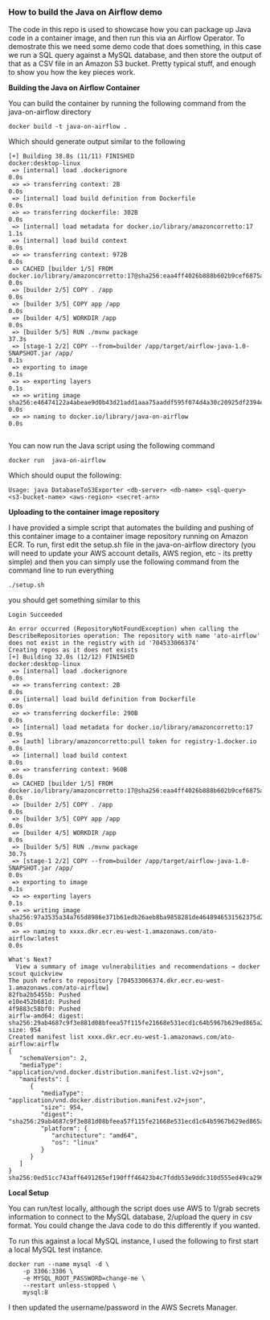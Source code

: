 ### How to build the Java on Airflow demo

The code in this repo is used to showcase how you can package up Java code in a container image, and then run this via an Airflow Operator. To demostrate this we need some demo code that does something, in this case we run a SQL query against a MySQL database, and then store the output of that as a CSV file in an Amazon S3 bucket. Pretty typical stuff, and enough to show you how the key pieces work.

**Building the Java on Airflow Container**

You can build the container by running the following command from the java-on-airflow directory

```
docker build -t java-on-airflow .
```
Which should generate output similar to the following

```
[+] Building 38.8s (11/11) FINISHED                                                                                                                                             docker:desktop-linux
 => [internal] load .dockerignore                                                                                                                                                               0.0s
 => => transferring context: 2B                                                                                                                                                                 0.0s
 => [internal] load build definition from Dockerfile                                                                                                                                            0.0s
 => => transferring dockerfile: 302B                                                                                                                                                            0.0s
 => [internal] load metadata for docker.io/library/amazoncorretto:17                                                                                                                            1.1s
 => [internal] load build context                                                                                                                                                               0.0s
 => => transferring context: 972B                                                                                                                                                               0.0s
 => CACHED [builder 1/5] FROM docker.io/library/amazoncorretto:17@sha256:eaa4ff4026b888b602b9cef6875a7b763ab4b3076f1257c14237bd31bea54167                                                       0.0s
 => [builder 2/5] COPY . /app                                                                                                                                                                   0.0s
 => [builder 3/5] COPY app /app                                                                                                                                                                 0.0s
 => [builder 4/5] WORKDIR /app                                                                                                                                                                  0.0s
 => [builder 5/5] RUN ./mvnw package                                                                                                                                                           37.3s
 => [stage-1 2/2] COPY --from=builder /app/target/airflow-java-1.0-SNAPSHOT.jar /app/                                                                                                           0.1s 
 => exporting to image                                                                                                                                                                          0.1s 
 => => exporting layers                                                                                                                                                                         0.1s 
 => => writing image sha256:e46474122a4abeae9d0b43d21add1aaa75aaddf595f074d4a30c20925df2394e                                                                                                    0.0s 
 => => naming to docker.io/library/java-on-airflow                                                                                                                                                  0.0s 
                                                     
```

You can now run the Java script using the following command

```
docker run  java-on-airflow
```
Which should ouput the following:
```
Usage: java DatabaseToS3Exporter <db-server> <db-name> <sql-query> <s3-bucket-name> <aws-region> <secret-arn>
```

**Uploading to the container image repository**

I have provided a simple script that automates the building and pushing of this container image to a container image repository running on Amazon ECR. To run, first edit the setup.sh file in the java-on-airflow directory (you will need to update your AWS account details, AWS region, etc - its pretty simple) and then you can simply use the following command from the command line to run everything

```
./setup.sh
```

you should get something similar to this

```
Login Succeeded

An error occurred (RepositoryNotFoundException) when calling the DescribeRepositories operation: The repository with name 'ato-airflow' does not exist in the registry with id '704533066374'
Creating repos as it does not exists
[+] Building 32.0s (12/12) FINISHED                                                                                                                                             docker:desktop-linux
 => [internal] load .dockerignore                                                                                                                                                               0.0s
 => => transferring context: 2B                                                                                                                                                                 0.0s
 => [internal] load build definition from Dockerfile                                                                                                                                            0.0s
 => => transferring dockerfile: 290B                                                                                                                                                            0.0s
 => [internal] load metadata for docker.io/library/amazoncorretto:17                                                                                                                            0.9s
 => [auth] library/amazoncorretto:pull token for registry-1.docker.io                                                                                                                           0.0s
 => [internal] load build context                                                                                                                                                               0.0s
 => => transferring context: 960B                                                                                                                                                               0.0s
 => CACHED [builder 1/5] FROM docker.io/library/amazoncorretto:17@sha256:eaa4ff4026b888b602b9cef6875a7b763ab4b3076f1257c14237bd31bea54167                                                       0.0s
 => [builder 2/5] COPY . /app                                                                                                                                                                   0.0s
 => [builder 3/5] COPY app /app                                                                                                                                                                 0.0s
 => [builder 4/5] WORKDIR /app                                                                                                                                                                  0.0s
 => [builder 5/5] RUN ./mvnw package                                                                                                                                                           30.7s
 => [stage-1 2/2] COPY --from=builder /app/target/airflow-java-1.0-SNAPSHOT.jar /app/                                                                                                           0.0s 
 => exporting to image                                                                                                                                                                          0.1s 
 => => exporting layers                                                                                                                                                                         0.1s 
 => => writing image sha256:97a3535a34a765d8986e371b61edb26aeb8ba9858281de4648946531562375d2                                                                                                    0.0s 
 => => naming to xxxx.dkr.ecr.eu-west-1.amazonaws.com/ato-airflow:latest                                                                                                                0.0s 
                                                                                                                                                                                                     
What's Next?
  View a summary of image vulnerabilities and recommendations → docker scout quickview
The push refers to repository [704533066374.dkr.ecr.eu-west-1.amazonaws.com/ato-airflow]
82fba2b5455b: Pushed 
e10e452b681d: Pushed 
4f9883c58bf0: Pushed 
airflw-amd64: digest: sha256:29ab4687c9f3e881d08bfeea57f115fe21668e531ecd1c64b5967b629ed865a2 size: 954
Created manifest list xxxx.dkr.ecr.eu-west-1.amazonaws.com/ato-airflow:airflw
{
   "schemaVersion": 2,
   "mediaType": "application/vnd.docker.distribution.manifest.list.v2+json",
   "manifests": [
      {
         "mediaType": "application/vnd.docker.distribution.manifest.v2+json",
         "size": 954,
         "digest": "sha256:29ab4687c9f3e881d08bfeea57f115fe21668e531ecd1c64b5967b629ed865a2",
         "platform": {
            "architecture": "amd64",
            "os": "linux"
         }
      }
   ]
}
sha256:0ed51cc743aff6491265ef190fff46423b4c7fddb53e9ddc310d555ed49ca296
```


**Local Setup**

You can run/test locally, although the script does use AWS to 1/grab secrets information to connect to the MySQL database, 2/upload the query in csv format. You could change the Java code to do this differently if you wanted.

To run this against a local MySQL instance, I used the following to first start a local MySQL test instance.

```
docker run --name mysql -d \
    -p 3306:3306 \
    -e MYSQL_ROOT_PASSWORD=change-me \
    --restart unless-stopped \
    mysql:8
````
I then updated the username/password in the AWS Secrets Manager.
